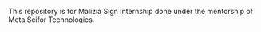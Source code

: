 This repository is for Malizia Sign Internship done under the mentorship of Meta Scifor Technologies. 
